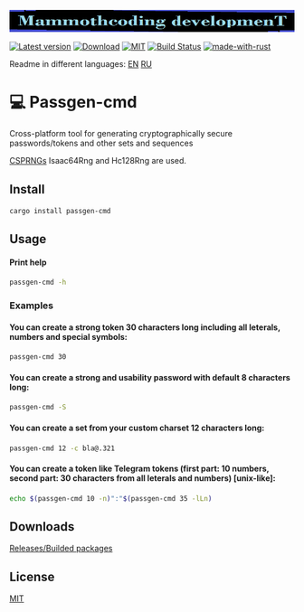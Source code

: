 ![alt text](./McDev_thin_900x70.png "McDev_thin_900x70.png")

[![Latest version](https://img.shields.io/crates/v/passgen-cmd.svg)](https://crates.io/crates/passgen-cmd)
[![Download](https://img.shields.io/crates/d/passgen-cmd.svg)](https://crates.io/crates/passgen-cmd)
[![MIT](https://img.shields.io/badge/license-MIT-blue.svg)](https://choosealicense.com/licenses/mit/)
[![Build Status](https://github.com/mammothcoding/passgen-cmd/actions/workflows/rust.yml/badge.svg?event=push)](https://github.com/mammothcoding/passgen-cmd/actions/workflows/rust.yml)
[![made-with-rust](https://img.shields.io/badge/Made%20with-Rust-1f425f.svg)](https://www.rust-lang.org/)

Readme in different languages:
[EN](https://github.com/mammothcoding/passgen-cmd/blob/master/README.md)
[RU](https://github.com/mammothcoding/passgen-cmd/blob/master/README.ru.md)

# 💻 Passgen-cmd

Cross-platform tool for generating cryptographically secure passwords/tokens and other sets and sequences

[CSPRNGs](https://rust-random.github.io/book/guide-rngs.html#cryptographically-secure-pseudo-random-number-generators-csprngs) Isaac64Rng and Hc128Rng are used.

## Install
```bash
cargo install passgen-cmd
```

## Usage

#### Print help
```bash
passgen-cmd -h
```
### Examples
#### You can create a strong token 30 characters long including all leterals, numbers and special symbols:
```bash
passgen-cmd 30
```
#### You can create a strong and usability password with default 8 characters long:
```bash
passgen-cmd -S
```
#### You can create a set from your custom charset 12 characters long:
```bash
passgen-cmd 12 -c bla@.321
```
#### You can create a token like Telegram tokens (first part: 10 numbers, second part: 30 characters from all leterals and numbers) [unix-like]:
```bash
echo $(passgen-cmd 10 -n)":"$(passgen-cmd 35 -lLn)
```

## Downloads
[Releases/Builded packages](https://github.com/mammothcoding/passgen-cmd/releases/)

## License
[MIT](https://choosealicense.com/licenses/mit/)
